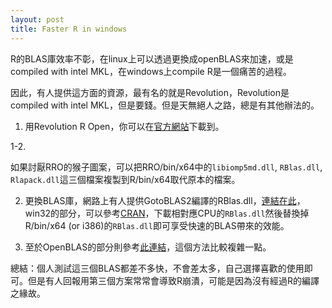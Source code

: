 ```yaml
---
layout: post
title: Faster R in windows
---
```


R的BLAS庫效率不彰，在linux上可以透過更換成openBLAS來加速，或是compiled with intel MKL，在windows上compile R是一個痛苦的過程。

因此，有人提供這方面的資源，最有名的就是Revolution，Revolution是compiled with intel MKL，但是要錢。但是天無絕人之路，總是有其他辦法的。

1. 用Revolution R Open，你可以在[官方網站](http://www.revolutionanalytics.com/revolution-r-open)下載到。

1-2.

如果討厭RRO的猴子圖案，可以把RRO/bin/x64中的`libiomp5md.dll`, `RBlas.dll`, `Rlapack.dll`這三個檔案複製到R/bin/x64取代原本的檔案。

2. 更換BLAS庫，網路上有人提供GotoBLAS2編譯的RBlas.dll，[連結在此](http://prs.ism.ac.jp/~nakama/SurviveGotoBLAS2/binary/windows/x64/)，win32的部分，可以參考[CRAN](http://cran.r-project.org/bin/windows/contrib/ATLAS/)，下載相對應CPU的`RBlas.dll`然後替換掉R/bin/x64 (or i386)的`RBlas.dll`即可享受快速的BLAS帶來的效能。

3. 至於OpenBLAS的部分則參考[此連結](http://www.douban.com/note/296114898/?start=0&post=ok#last)，這個方法比較複雜一點。

總結：個人測試這三個BLAS都差不多快，不會差太多，自己選擇喜歡的使用即可。但是有人回報用第三個方案常常會導致R崩潰，可能是因為沒有經過R的編譯之緣故。
